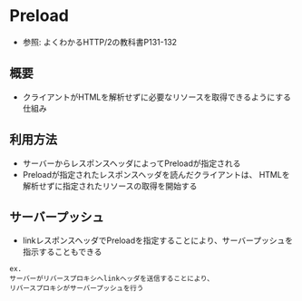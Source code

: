 # Preload
- 参照: よくわかるHTTP/2の教科書P131-132

## 概要
- クライアントがHTMLを解析せずに必要なリソースを取得できるようにする仕組み

## 利用方法
- サーバーからレスポンスヘッダによってPreloadが指定される
- Preloadが指定されたレスポンスヘッダを読んだクライアントは、
  HTMLを解析せずに指定されたリソースの取得を開始する

## サーバープッシュ
- linkレスポンスヘッダでPreloadを指定することにより、サーバープッシュを指示することもできる
```
ex.
サーバーがリバースプロキシへlinkヘッダを送信することにより、
リバースプロキシがサーバープッシュを行う
```
